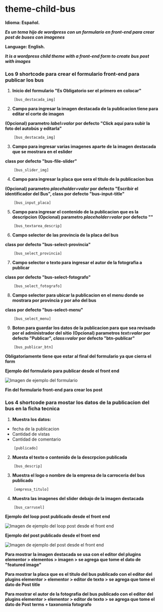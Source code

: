 # theme-child-bus
**Idioma: Español.**

***Es un tema hijo de wordpress con un formulario en front-end para crear post de buses con imagenes***

**Language: English.**

***It is a wordpress child theme with a front-end form to create bus post with images***


### Los 9 shortcode para crear el formulario front-end para publicar los bus

1. **Inicio del formulario "Es Obligatorio ser el primero en colocar"**
```
    [bus_destacada_img]
```


2. **Campo para ingresar la imagen destacada de la publicacion tiene para editar el corte de imagen**

**(Opcional) parametro _label=valor_ por defecto "Click aquí para subir la foto del autobús y editarla"**
```
    [bus_destacada_img]
```


3. **Campo para ingresar varias imagenes aparte de la imagen destacada que se mostrara en el eslider**

**class por defecto "bus-file-slider"**
```
    [bus_slider_img]
```


4. **Campo para ingresar la placa que sera el titulo de la publicacion bus**

**(Opcional) parametro _placeholder=valor_ por defecto "Escribir el identificador del Bus", class por defecto "bus-input-title"**
```
    [bus_input_placa] 
```



5. **Campo para ingresar el contenido de la publicacion que es la descripcion**
**(Opcional) parametro _placeholder=valor_ por defecto ""**
```
    [bus_textarea_descrip] 
```



6. **Campo selector de las provincia de la placa del bus**

**class por defecto "bus-select-provincia"**
```
    [bus_select_provincia] 
```



7. **Campo selector o texto para ingresar el autor de la fotografia a publicar**

**class por defecto "bus-select-fotografo"**
```
    [bus_select_fotografo] 
```


8. **Campo selector para ubicar la publicacion en el menu donde se mostrara por provincia y por año del bus**

**class por defecto "bus-select-menu"**
```
    [bus_select_menu] 
```


9. **Boton para guardar los datos de la publicacion para que sea revisado por el administrador del sitio**
**(Opcional) parametros _text=valor_ por defecto "Publicar", _class=valor_ por defecto "btn-publicar"**
```
    [bus_publicar_btn] 
```



**Obligatoriamente tiene que estar al final del formulario ya que cierra el form**

**Ejemplo del formulario para publicar desde el front end**

![Imagen de ejemplo del formulario](https://github.com/jafr0691/wp-theme-child-form-front-end/master/imgReadme/publicarBus.jpg)

**Fin del formulario front-end para crear los post**




### Los 4 shortcode para mostar los datos de la publicacion del bus en la ficha tecnica

1. **Muestra los datos:**
+ fecha de la publicacion
+ Cantidad de vistas
+ Cantidad de comentario
```
    [publicado]
```
2. **Muesta el texto o contenido de la descrpcion publicada**
```
    [bus_descrip] 
```
3. **Muestra el logo o nombre de la empresa de la carroceria del bus publicado**
```
    [empresa_titulo]
```
4. **Muestra las imagenes del slider debajo de la imagen destacada**
```
    [bus_carrusel]
```
**Ejemplo del loop post publicado desde el front end**

![Imagen de ejemplo del loop post desde el front end](https://github.com/jafr0691/wp-theme-child-form-front-end/master/imgReadme/postBus.jpg)

**Ejemplo del post publicado desde el front end**

![Imagen de ejemplo del post desde el front end](https://github.com/jafr0691/wp-theme-child-form-front-end/master/imgReadme/postBus.jpg)


**Para mostrar la imagen destacada se usa con el editor del plugins elementor > elementos > imagen > se agrega que tome el dato de "featured image"**

**Para mostrar la placa que es el titulo del bus publicado con el editor del plugins elementor > elementor > editor de texto > se agrega que tome el dato de Post title**

**Para mostrar el autor de la fotografia del bus publicado con el editor del plugins elementor > elementor > editor de texto > se agrega que tome el dato de Post terms + taxonomia fotografo**

